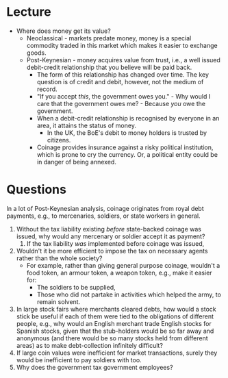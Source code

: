# Lecture
- Where does money get its value?
	- Neoclassical - markets predate money, money is a special commodity traded in this market which makes it easier to exchange goods.
	- Post-Keynesian - money acquires value from trust, i.e., a well issued debit-credit relationship that you believe will be paid back.
		- The form of this relationship has changed over time. The key question is of credit and debit, however, not the medium of record.
		- "If you accept *this*, the government owes you." - Why would I care that the government owes me? - Because *you* owe the government.
		- When a debit-credit relationship is recognised by everyone in an area, it attains the status of money.
			- In the UK, the BoE's debit to money holders is trusted by citizens.
		- Coinage provides insurance against a risky political institution, which is prone to cry the currency. Or, a political entity could be in danger of being annexed.
# Questions
In a lot of Post-Keynesian analysis, coinage originates from royal debt payments, e.g., to mercenaries, soldiers, or state workers in general.
1. Without the tax liability existing *before* state-backed coinage was issued, why would any mercenary or soldier accept it as payment?
	1. If the tax liability *was* implemented before coinage was issued, 
2. Wouldn't it be more efficient to impose the tax on necessary agents rather than the whole society?
	- For example, rather than giving general purpose coinage, wouldn't a food token, an armour token, a weapon token, e.g., make it easier for:
		- The soldiers to be supplied,
		- Those who did not partake in activities which helped the army, to remain solvent.
3. In large stock fairs where merchants cleared debts, how would a stock stick be useful if each of them were tied to the obligations of different people, e.g., why would an English merchant trade English stocks for Spanish stocks, given that the stub-holders would be so far away and anonymous (and there would be so many stocks held from different areas) as to make debt-collection infinitely difficult?
4. If large coin values were inefficient for market transactions, surely they would be inefficient to pay soldiers with too.
5. Why does the government tax government employees?